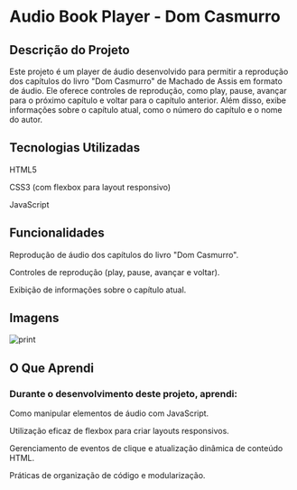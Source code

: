 # Audio Book Player - Dom Casmurro

## Descrição do Projeto

Este projeto é um player de áudio desenvolvido para permitir a reprodução dos capítulos do livro "Dom Casmurro" de Machado de Assis em formato de áudio. Ele oferece controles de reprodução, como play, pause, avançar para o próximo capítulo e voltar para o capítulo anterior. Além disso, exibe informações sobre o capítulo atual, como o número do capítulo e o nome do autor.

## Tecnologias Utilizadas

HTML5

CSS3 (com flexbox para layout responsivo)

JavaScript

## Funcionalidades

Reprodução de áudio dos capítulos do livro "Dom Casmurro".

Controles de reprodução (play, pause, avançar e voltar).

Exibição de informações sobre o capítulo atual.

## Imagens

![print](https://github.com/PedroNunes22/projeto-audioBook/assets/119435629/d8ea5c8d-0e2b-4175-bce2-9720b299e883)


## O Que Aprendi

### Durante o desenvolvimento deste projeto, aprendi:

Como manipular elementos de áudio com JavaScript.

Utilização eficaz de flexbox para criar layouts responsivos.

Gerenciamento de eventos de clique e atualização dinâmica de conteúdo HTML.

Práticas de organização de código e modularização.
